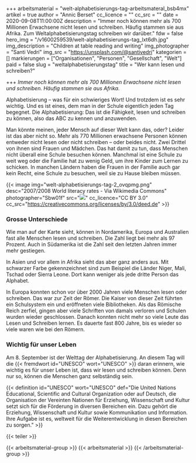 +++
arbeitsmaterial = "welt-alphabetisierungs-tag-arbeitsmateral_bsb4mx"
artikel = true
author = "Annic Berset"
cc_licence = ""
cc_src = ""
date = 2020-09-08T11:00:00Z
description = "Immer noch können mehr als 700 Millionen Erwachsene nicht lesen und schreiben. Häufig stammen sie aus Afrika. Zum Weltalphabetisierungstag schreiben wir darüber."
fdw = false
hero_img = "/v1600259539/welt-alphabetisierungs-tag_lxt6dh.jpg"
img_description = "Children at table reading and writing"
img_photographer = "Santi Vedrí"
img_src = "https://unsplash.com/@santivedri"
kategorien = []
markierungen = ["Organisationen", "Personen", "Gesellschaft", "Welt"]
paid = false
slug = "weltalphabetisierungstag"
title = "Wer kann lesen und schreiben?"

+++
_Immer noch können mehr als 700 Millionen Erwachsene nicht lesen und schreiben. Häufig stammen sie aus Afrika._

Alphabetisierung – was für ein schwieriges Wort! Und trotzdem ist es sehr wichtig. Und es ist eines, dem man in der Schule eigentlich jeden Tag begegnet. Die Alphabetisierung: Das ist die Fähigkeit, lesen und schreiben zu können, also das ABC zu kennen und anzuwenden.

Man könnte meinen, jeder Mensch auf dieser Welt kann das, oder? Leider ist das aber nicht so. Mehr als 770 Millionen erwachsene Personen können entweder nicht lesen oder nicht schreiben – oder beides nicht. Zwei Drittel von ihnen sind Frauen und Mädchen. Das hat damit zu tun, dass Menschen nicht überall eine Schule besuchen können. Manchmal ist eine Schule zu weit weg oder die Familie hat zu wenig Geld, um ihre Kinder zum Lernen zu schicken. In manchen Ländern haben die Frauen in der Familie auch gar kein Recht, eine Schule zu besuchen, weil sie zu Hause bleiben müssen.

{{< image img="welt-alphabetisierungs-tag-2_ovqpmg.png" desc="2007/2008 World literacy rates - Via Wikimedia Commons" photographer="Sbw01f" src="![](https://commons.wikimedia.org/wiki/File:World_literacy_map_UNHD_2007_2008.png)" cc_licence="CC BY 3.0" cc_src="https://creativecommons.org/licenses/by/3.0/deed.de" >}}

### Grosse Unterschiede

Wie man auf der Karte sieht, können in Nordamerika, Europa und Australien fast alle Menschen lesen und schreiben. Die Zahl liegt bei mehr als 97 Prozent. Auch in Südamerika ist die Zahl seit den letzten Jahren immer mehr gestiegen.

In Asien und vor allem in Afrika sieht das aber ganz anders aus. Mit schwarzer Farbe gekennzeichnet sind zum Beispiel die Länder Niger, Mali, Tschad oder Sierra Leone. Dort kann weniger als jede dritte Person das Alphabet.

In Europa konnten schon vor über 2000 Jahren viele Menschen lesen oder schreiben. Das war zur Zeit der Römer. Die Kaiser von dieser Zeit führten ein Schulsystem ein und eröffneten viele Bibliotheken. Als das Römische Reich zerfiel, gingen aber viele Schriften von damals verloren und Schulen wurden wieder geschlossen. Danach konnten nicht mehr so viele Leute das Lesen und Schreiben lernen. Es dauerte fast 800 Jahre, bis es wieder so viele waren wie bei den Römern.

### Wichtig für unser Leben

Am 8. September ist der Welttag der Alphabetisierung. An diesem Tag will die {{< fremdwort id="UNESCO" wort="UNESCO" >}} daran erinnern, wie wichtig es für unser Leben ist, dass wir lesen und schreiben können. Denn nur so, können die Menschen ganz selbständig sein.

{{< definition id="UNESCO" wort="UNESCO" def="Die United Nations Educational, Scientific and Cultural Organization oder auf Deutsch, die Organisation der Vereinten Nationen für Erziehung, Wissenschaft und Kultur setzt sich für die Förderung in diversen Bereichen ein. Dazu gehört die Erziehung, Wissenschaft und Kultur sowie Kommunikation und Information. Ihre Aufgabe ist es, weltweit für die Weiterentwicklung in diesen Bereichen zu sorgen." >}}

{{< teiler >}}

{{< arbeitsmaterial-group >}} {{< arbeitsmaterial >}} {{< /arbeitsmaterial-group >}}
